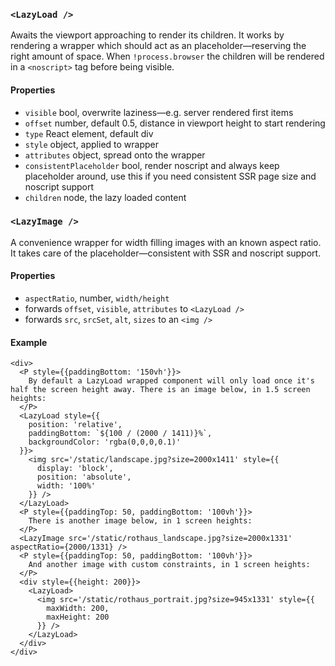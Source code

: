 ### `<LazyLoad />`

Awaits the viewport approaching to render its children. It works by rendering a wrapper which should act as an placeholder—reserving the right amount of space. When `!process.browser` the children will be rendered in a `<noscript>` tag before being visible.

#### Properties

- `visible` bool, overwrite laziness—e.g. server rendered first items
- `offset` number, default 0.5, distance in viewport height to start rendering
- `type` React element, default div
- `style` object, applied to wrapper
- `attributes` object, spread onto the wrapper
- `consistentPlaceholder` bool, render noscript and always keep placeholder around, use this if you need consistent SSR page size and noscript support
- `children` node, the lazy loaded content

### `<LazyImage />`

A convenience wrapper for width filling images with an known aspect ratio. It takes care of the placeholder—consistent with SSR and noscript support.

#### Properties

- `aspectRatio`, number, `width/height`
- forwards `offset`, `visible`, `attributes` to `<LazyLoad />`
- forwards `src`, `srcSet`, `alt`, `sizes` to an `<img />`

#### Example

```react
<div>
  <P style={{paddingBottom: '150vh'}}>
    By default a LazyLoad wrapped component will only load once it's half the screen height away. There is an image below, in 1.5 screen heights:
  </P>
  <LazyLoad style={{
    position: 'relative',
    paddingBottom: `${100 / (2000 / 1411)}%`,
    backgroundColor: 'rgba(0,0,0,0.1)'
  }}>
    <img src='/static/landscape.jpg?size=2000x1411' style={{
      display: 'block',
      position: 'absolute',
      width: '100%'
    }} />
  </LazyLoad>
  <P style={{paddingTop: 50, paddingBottom: '100vh'}}>
    There is another image below, in 1 screen heights:
  </P>
  <LazyImage src='/static/rothaus_landscape.jpg?size=2000x1331' aspectRatio={2000/1331} />
  <P style={{paddingTop: 50, paddingBottom: '100vh'}}>
    And another image with custom constraints, in 1 screen heights:
  </P>
  <div style={{height: 200}}>
    <LazyLoad>
      <img src='/static/rothaus_portrait.jpg?size=945x1331' style={{
        maxWidth: 200,
        maxHeight: 200
      }} />
    </LazyLoad>
  </div>
</div>
```
